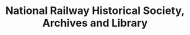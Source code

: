 ---
layout: repo
title: "National Railway Historical Society, Archives and Library"
id: 25797
permalink: repos/25797/
---